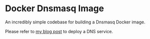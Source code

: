 # Docker Dnsmasq Image
An incredibly simple codebase for building a Dnsmasq Docker image.

Please refer to [my blog post](https://blog.programster.org/deploy-your-own-dns-server) to deploy a
DNS service.

